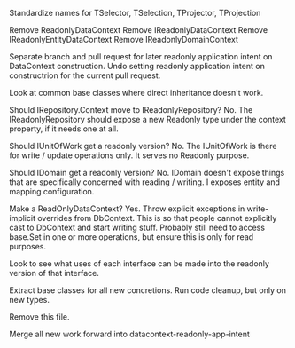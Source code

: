 Standardize names for TSelector, TSelection, TProjector, TProjection

Remove ReadonlyDataContext
Remove IReadonlyDataContext
Remove IReadonlyEntityDataContext
Remove IReadonlyDomainContext

Separate branch and pull request for later readonly application intent on DataContext construction.
Undo setting readonly application intent on constructrion for the current pull request.


Look at common base classes where direct inheritance doesn't work.

Should IRepository.Context move to IReadonlyRepository?
  No.  The IReadonlyRepository should expose a new Readonly type under the context property, if it needs one at all.

Should IUnitOfWork get a readonly version?
  No.  The IUnitOfWork is there for write / update operations only.  It serves no Readonly purpose.

Should IDomain get a readonly version?
  No.  IDomain doesn't expose things that are specifically concerned with reading / writing.  I exposes entity and mapping configuration.

Make a ReadOnlyDataContext?
  Yes.  Throw explicit exceptions in write-implicit overrides from DbContext.  This is so that people cannot explicitly cast to DbContext and start writing stuff.
  Probably still need to access base.Set<TEntity> in one or more operations, but ensure this is only for read purposes.

Look to see what uses of each interface can be made into the readonly version of that interface.

Extract base classes for all new concretions.
Run code cleanup, but only on new types.

Remove this file.


Merge all new work forward into datacontext-readonly-app-intent
